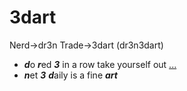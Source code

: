 # 3dart
Nerd->dr3n Trade->3dart (dr3n3dart)

- ***d***o ***r***ed ***3*** in a row take yourself out [...](./learn)
- ***n***et ***3*** ***d***aily is a fine ***art***  
